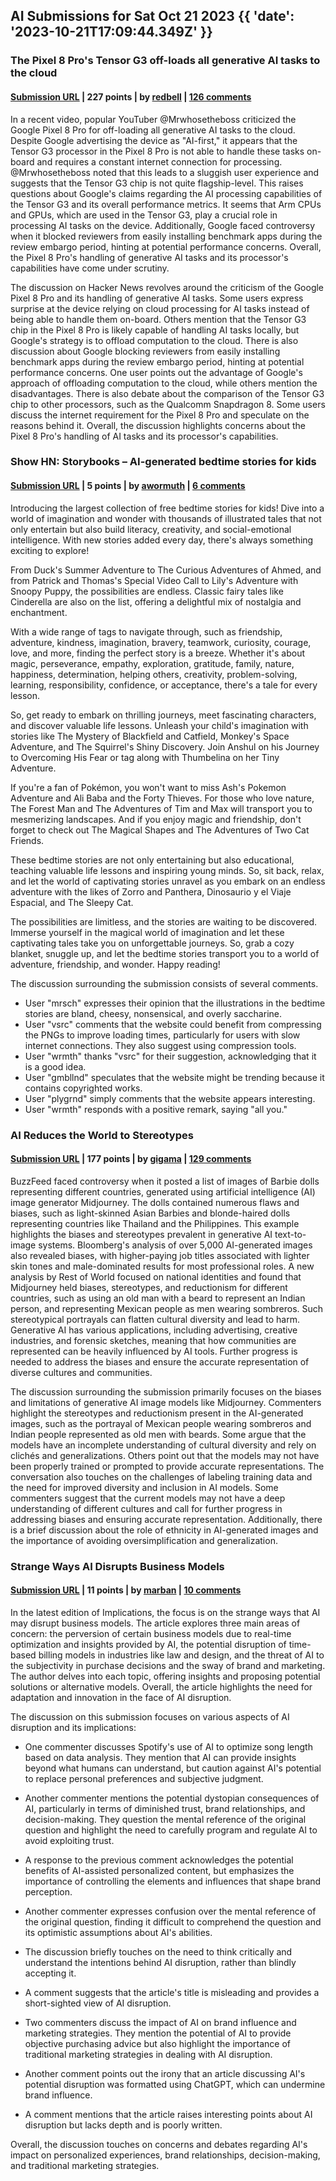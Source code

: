## AI Submissions for Sat Oct 21 2023 {{ 'date': '2023-10-21T17:09:44.349Z' }}

### The Pixel 8 Pro's Tensor G3 off-loads all generative AI tasks to the cloud

#### [Submission URL](https://www.notebookcheck.net/MrWhosetheboss-video-reveals-Google-s-Pixel-8-Pro-Tensor-G3-off-loads-all-generative-AI-tasks-to-the-cloud.760215.0.html) | 227 points | by [redbell](https://news.ycombinator.com/user?id=redbell) | [126 comments](https://news.ycombinator.com/item?id=37966569)

In a recent video, popular YouTuber @Mrwhosetheboss criticized the Google Pixel 8 Pro for off-loading all generative AI tasks to the cloud. Despite Google advertising the device as "AI-first," it appears that the Tensor G3 processor in the Pixel 8 Pro is not able to handle these tasks on-board and requires a constant internet connection for processing. @Mrwhosetheboss noted that this leads to a sluggish user experience and suggests that the Tensor G3 chip is not quite flagship-level. This raises questions about Google's claims regarding the AI processing capabilities of the Tensor G3 and its overall performance metrics. It seems that Arm CPUs and GPUs, which are used in the Tensor G3, play a crucial role in processing AI tasks on the device. Additionally, Google faced controversy when it blocked reviewers from easily installing benchmark apps during the review embargo period, hinting at potential performance concerns. Overall, the Pixel 8 Pro's handling of generative AI tasks and its processor's capabilities have come under scrutiny.

The discussion on Hacker News revolves around the criticism of the Google Pixel 8 Pro and its handling of generative AI tasks. Some users express surprise at the device relying on cloud processing for AI tasks instead of being able to handle them on-board. Others mention that the Tensor G3 chip in the Pixel 8 Pro is likely capable of handling AI tasks locally, but Google's strategy is to offload computation to the cloud. There is also discussion about Google blocking reviewers from easily installing benchmark apps during the review embargo period, hinting at potential performance concerns. One user points out the advantage of Google's approach of offloading computation to the cloud, while others mention the disadvantages. There is also debate about the comparison of the Tensor G3 chip to other processors, such as the Qualcomm Snapdragon 8. Some users discuss the internet requirement for the Pixel 8 Pro and speculate on the reasons behind it. Overall, the discussion highlights concerns about the Pixel 8 Pro's handling of AI tasks and its processor's capabilities.

### Show HN: Storybooks – AI-generated bedtime stories for kids

#### [Submission URL](https://www.storybooks.app/bedtime-stories) | 5 points | by [awormuth](https://news.ycombinator.com/user?id=awormuth) | [6 comments](https://news.ycombinator.com/item?id=37969956)

Introducing the largest collection of free bedtime stories for kids! Dive into a world of imagination and wonder with thousands of illustrated tales that not only entertain but also build literacy, creativity, and social-emotional intelligence. With new stories added every day, there's always something exciting to explore!

From Duck's Summer Adventure to The Curious Adventures of Ahmed, and from Patrick and Thomas's Special Video Call to Lily's Adventure with Snoopy Puppy, the possibilities are endless. Classic fairy tales like Cinderella are also on the list, offering a delightful mix of nostalgia and enchantment.

With a wide range of tags to navigate through, such as friendship, adventure, kindness, imagination, bravery, teamwork, curiosity, courage, love, and more, finding the perfect story is a breeze. Whether it's about magic, perseverance, empathy, exploration, gratitude, family, nature, happiness, determination, helping others, creativity, problem-solving, learning, responsibility, confidence, or acceptance, there's a tale for every lesson.

So, get ready to embark on thrilling journeys, meet fascinating characters, and discover valuable life lessons. Unleash your child's imagination with stories like The Mystery of Blackfield and Catfield, Monkey's Space Adventure, and The Squirrel's Shiny Discovery. Join Anshul on his Journey to Overcoming His Fear or tag along with Thumbelina on her Tiny Adventure.

If you're a fan of Pokémon, you won't want to miss Ash's Pokemon Adventure and Ali Baba and the Forty Thieves. For those who love nature, The Forest Man and The Adventures of Tim and Max will transport you to mesmerizing landscapes. And if you enjoy magic and friendship, don't forget to check out The Magical Shapes and The Adventures of Two Cat Friends.

These bedtime stories are not only entertaining but also educational, teaching valuable life lessons and inspiring young minds. So, sit back, relax, and let the world of captivating stories unravel as you embark on an endless adventure with the likes of Zorro and Panthera, Dinosaurio y el Viaje Espacial, and The Sleepy Cat.

The possibilities are limitless, and the stories are waiting to be discovered. Immerse yourself in the magical world of imagination and let these captivating tales take you on unforgettable journeys. So, grab a cozy blanket, snuggle up, and let the bedtime stories transport you to a world of adventure, friendship, and wonder. Happy reading!

The discussion surrounding the submission consists of several comments. 

- User "mrsch" expresses their opinion that the illustrations in the bedtime stories are bland, cheesy, nonsensical, and overly saccharine.
- User "vsrc" comments that the website could benefit from compressing the PNGs to improve loading times, particularly for users with slow internet connections. They also suggest using compression tools.
- User "wrmth" thanks "vsrc" for their suggestion, acknowledging that it is a good idea.
- User "gmbllnd" speculates that the website might be trending because it contains copyrighted works.
- User "plygrnd" simply comments that the website appears interesting.
- User "wrmth" responds with a positive remark, saying "all you."

### AI Reduces the World to Stereotypes

#### [Submission URL](https://restofworld.org/2023/ai-image-stereotypes/) | 177 points | by [gigama](https://news.ycombinator.com/user?id=gigama) | [129 comments](https://news.ycombinator.com/item?id=37963909)

BuzzFeed faced controversy when it posted a list of images of Barbie dolls representing different countries, generated using artificial intelligence (AI) image generator Midjourney. The dolls contained numerous flaws and biases, such as light-skinned Asian Barbies and blonde-haired dolls representing countries like Thailand and the Philippines. This example highlights the biases and stereotypes prevalent in generative AI text-to-image systems. Bloomberg's analysis of over 5,000 AI-generated images also revealed biases, with higher-paying job titles associated with lighter skin tones and male-dominated results for most professional roles. A new analysis by Rest of World focused on national identities and found that Midjourney held biases, stereotypes, and reductionism for different countries, such as using an old man with a beard to represent an Indian person, and representing Mexican people as men wearing sombreros. Such stereotypical portrayals can flatten cultural diversity and lead to harm. Generative AI has various applications, including advertising, creative industries, and forensic sketches, meaning that how communities are represented can be heavily influenced by AI tools. Further progress is needed to address the biases and ensure the accurate representation of diverse cultures and communities.

The discussion surrounding the submission primarily focuses on the biases and limitations of generative AI image models like Midjourney. Commenters highlight the stereotypes and reductionism present in the AI-generated images, such as the portrayal of Mexican people wearing sombreros and Indian people represented as old men with beards. Some argue that the models have an incomplete understanding of cultural diversity and rely on clichés and generalizations. Others point out that the models may not have been properly trained or prompted to provide accurate representations. The conversation also touches on the challenges of labeling training data and the need for improved diversity and inclusion in AI models. Some commenters suggest that the current models may not have a deep understanding of different cultures and call for further progress in addressing biases and ensuring accurate representation. Additionally, there is a brief discussion about the role of ethnicity in AI-generated images and the importance of avoiding oversimplification and generalization.

### Strange Ways AI Disrupts Business Models

#### [Submission URL](https://www.implications.com/p/strange-ways-ai-disrupts-business) | 11 points | by [marban](https://news.ycombinator.com/user?id=marban) | [10 comments](https://news.ycombinator.com/item?id=37968436)

In the latest edition of Implications, the focus is on the strange ways that AI may disrupt business models. The article explores three main areas of concern: the perversion of certain business models due to real-time optimization and insights provided by AI, the potential disruption of time-based billing models in industries like law and design, and the threat of AI to the subjectivity in purchase decisions and the sway of brand and marketing. The author delves into each topic, offering insights and proposing potential solutions or alternative models. Overall, the article highlights the need for adaptation and innovation in the face of AI disruption.

The discussion on this submission focuses on various aspects of AI disruption and its implications:

- One commenter discusses Spotify's use of AI to optimize song length based on data analysis. They mention that AI can provide insights beyond what humans can understand, but caution against AI's potential to replace personal preferences and subjective judgment.
 
- Another commenter mentions the potential dystopian consequences of AI, particularly in terms of diminished trust, brand relationships, and decision-making. They question the mental reference of the original question and highlight the need to carefully program and regulate AI to avoid exploiting trust.

- A response to the previous comment acknowledges the potential benefits of AI-assisted personalized content, but emphasizes the importance of controlling the elements and influences that shape brand perception.

- Another commenter expresses confusion over the mental reference of the original question, finding it difficult to comprehend the question and its optimistic assumptions about AI's abilities.

- The discussion briefly touches on the need to think critically and understand the intentions behind AI disruption, rather than blindly accepting it.

- A comment suggests that the article's title is misleading and provides a short-sighted view of AI disruption.

- Two commenters discuss the impact of AI on brand influence and marketing strategies. They mention the potential of AI to provide objective purchasing advice but also highlight the importance of traditional marketing strategies in dealing with AI disruption.

- Another comment points out the irony that an article discussing AI's potential disruption was formatted using ChatGPT, which can undermine brand influence.

- A comment mentions that the article raises interesting points about AI disruption but lacks depth and is poorly written.

Overall, the discussion touches on concerns and debates regarding AI's impact on personalized experiences, brand relationships, decision-making, and traditional marketing strategies.

